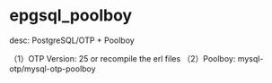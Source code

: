 # epgsql_poolboy
desc: PostgreSQL/OTP + Poolboy

（1）OTP Version: 25 or recompile the erl files
（2）Poolboy: mysql-otp/mysql-otp-poolboy
